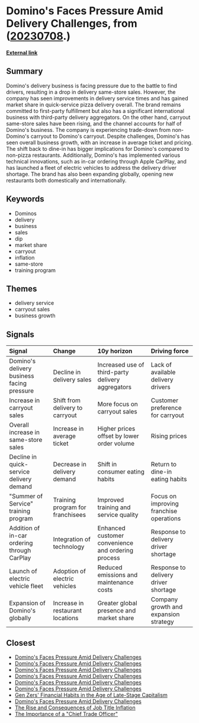 # __Domino's Faces Pressure Amid Delivery Challenges__, from ([20230708](https://kghosh.substack.com/p/20230708).)

__[External link](https://www.qsrmagazine.com/technology/dominos-latest-delivery-tech-will-find-customers?utm_source=substack&utm_medium=email)__



## Summary

Domino's delivery business is facing pressure due to the battle to find drivers, resulting in a drop in delivery same-store sales. However, the company has seen improvements in delivery service times and has gained market share in quick-service pizza delivery overall. The brand remains committed to first-party fulfillment but also has a significant international business with third-party delivery aggregators. On the other hand, carryout same-store sales have been rising, and the channel accounts for half of Domino's business. The company is experiencing trade-down from non-Domino's carryout to Domino's carryout. Despite challenges, Domino's has seen overall business growth, with an increase in average ticket and pricing. The shift back to dine-in has bigger implications for Domino's compared to non-pizza restaurants. Additionally, Domino's has implemented various technical innovations, such as in-car ordering through Apple CarPlay, and has launched a fleet of electric vehicles to address the delivery driver shortage. The brand has also been expanding globally, opening new restaurants both domestically and internationally.

## Keywords

* Dominos
* delivery
* business
* sales
* dip
* market share
* carryout
* inflation
* same-store
* training program

## Themes

* delivery service
* carryout sales
* business growth

## Signals

| Signal                                      | Change                           | 10y horizon                                        | Driving force                           |
|:--------------------------------------------|:---------------------------------|:---------------------------------------------------|:----------------------------------------|
| Domino's delivery business facing pressure  | Decline in delivery sales        | Increased use of third-party delivery aggregators  | Lack of available delivery drivers      |
| Increase in carryout sales                  | Shift from delivery to carryout  | More focus on carryout sales                       | Customer preference for carryout        |
| Overall increase in same-store sales        | Increase in average ticket       | Higher prices offset by lower order volume         | Rising prices                           |
| Decline in quick-service delivery demand    | Decrease in delivery demand      | Shift in consumer eating habits                    | Return to dine-in eating habits         |
| "Summer of Service" training program        | Training program for franchisees | Improved training and service quality              | Focus on improving franchise operations |
| Addition of in-car ordering through CarPlay | Integration of technology        | Enhanced customer convenience and ordering process | Response to delivery driver shortage    |
| Launch of electric vehicle fleet            | Adoption of electric vehicles    | Reduced emissions and maintenance costs            | Response to delivery driver shortage    |
| Expansion of Domino's globally              | Increase in restaurant locations | Greater global presence and market share           | Company growth and expansion strategy   |

## Closest

* [Domino's Faces Pressure Amid Delivery Challenges](07091cec2b85e059cd1a0fa65cbcfed4)
* [Domino's Faces Pressure Amid Delivery Challenges](07091cec2b85e059cd1a0fa65cbcfed4)
* [Domino's Faces Pressure Amid Delivery Challenges](07091cec2b85e059cd1a0fa65cbcfed4)
* [Domino's Faces Pressure Amid Delivery Challenges](07091cec2b85e059cd1a0fa65cbcfed4)
* [Domino's Faces Pressure Amid Delivery Challenges](07091cec2b85e059cd1a0fa65cbcfed4)
* [Domino's Faces Pressure Amid Delivery Challenges](07091cec2b85e059cd1a0fa65cbcfed4)
* [Gen Zers' Financial Habits in the Age of Late-Stage Capitalism](1b41206075bb58ef4a1bcb8a6d82ffc0)
* [Domino's Faces Pressure Amid Delivery Challenges](07091cec2b85e059cd1a0fa65cbcfed4)
* [The Rise and Consequences of Job Title Inflation](44cf553e3e10402a0686ceb5ba819f81)
* [The Importance of a "Chief Trade Officer"](77a1e8adf276dbc84c60c1c7fd878db8)